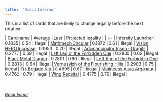 ```yaml
---
title:  "Disco Inferno"
---
```


This is a list of cards that are likely to change legality before the next rotation.

| Card name | Average | Last | Projected legality |
| :-- |
[Infernity Launcher](https://db.ygoprodeck.com/card/?search=Infernity%20Launcher) | 0.1835 | 0.54 | Illegal |
[Mathmech Circular](https://db.ygoprodeck.com/card/?search=Mathmech%20Circular) | 0.1872 | 0.61 | Illegal |
[Vision HERO Increase](https://db.ygoprodeck.com/card/?search=Vision%20HERO%20Increase) | 0.1953 | 0.70 | Illegal |
[Adamancipator Risen - Dragite](https://db.ygoprodeck.com/card/?search=Adamancipator%20Risen%20-%20Dragite) | 0.2777 | 0.59 | Illegal |
[Left Leg of the Forbidden One](https://db.ygoprodeck.com/card/?search=Left%20Leg%20of%20the%20Forbidden%20One) | 0.2800 | 0.62 | Illegal |
[Black Metal Dragon](https://db.ygoprodeck.com/card/?search=Black%20Metal%20Dragon) | 0.2801 | 0.60 | Illegal |
[Left Arm of the Forbidden One](https://db.ygoprodeck.com/card/?search=Left%20Arm%20of%20the%20Forbidden%20One) | 0.2833 | 0.64 | Illegal |
[Vernusylph of the Flourishing Hills](https://db.ygoprodeck.com/card/?search=Vernusylph%20of%20the%20Flourishing%20Hills) | 0.2903 | 0.75 | Illegal |
[Tri-Brigade Kitt](https://db.ygoprodeck.com/card/?search=Tri-Brigade%20Kitt) | 0.4695 | 0.67 | Illegal |
[Marincess Aqua Argonaut](https://db.ygoprodeck.com/card/?search=Marincess%20Aqua%20Argonaut) | 0.4762 | 0.79 | Illegal |
[Wing Requital](https://db.ygoprodeck.com/card/?search=Wing%20Requital) | 0.4775 | 0.79 | Illegal |

<br>

###### [Back home](index)